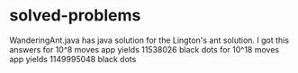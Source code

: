 # solved-problems
WanderingAnt.java has java solution for the Lington's ant solution. I got this answers
for 10^8 moves app yields 11538026 black dots
for 10^18 moves app yields 1149995048 black dots
